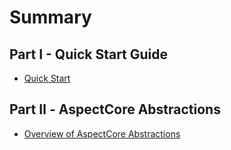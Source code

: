# Summary

## Part I - Quick Start Guide
* [Quick Start](README.md)

## Part Ⅱ - AspectCore Abstractions
* [Overview of AspectCore Abstractions](abstractions/README.md)

